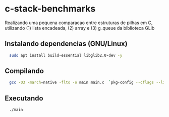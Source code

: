 # c-stack-benchmarks
Realizando uma pequena comparacao entre estruturas de pilhas em C, utilizando (1) lista encadeada, (2) array e (3) g_queue da biblioteca GLib

## Instalando dependencias (GNU/Linux)
```bash
  sudo apt install build-essential libglib2.0-dev -y
```

## Compilando
```bash
  gcc -O3 -march=native -flto -o main main.c  `pkg-config --cflags --libs glib-2.0`
```

## Executando
```bash
  ./main
```
